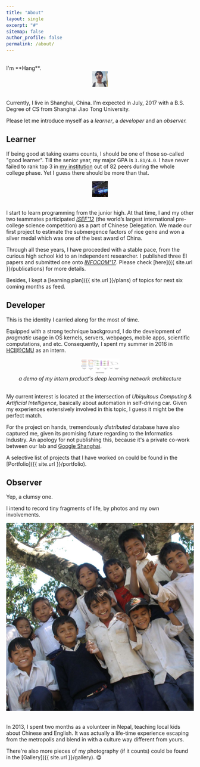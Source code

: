 ```yaml
---
title: "About"
layout: single
excerpt: "#"
sitemap: false
author_profile: false
permalink: /about/
---
```


<br>
I'm **Hang**.

<center><img src="../images/aboutme.jpg" height="42"></center><br>

Currently, I live in Shanghai, China. I'm expected in July, 2017 with a B.S. Degree of CS from Shanghai Jiao Tong University.

Please let me introduce myself as a *learner*, a *developer* and an *observer.*

## Learner
If being good at taking exams counts, I should be one of those so-called "good learner". Till the senior year, my major GPA is `3.81/4.0`. I have never failed to rank top 3 in [my institution](http://infosec.sjtu.edu.cn/English.asp) out of 82 peers during the whole college phase. Yet I guess there should be more than that.

<center><img src="../images/isef.jpg" height="42"></center><br>

I start to learn programming from the junior high. At that time, I and my other two teammates participated [*ISEF'12*](https://student.societyforscience.org/intel-isef) (the world’s largest international pre-college science competition) as a part of Chinese Delegation. We made our first project to estimate the submergence factors of rice gene and won a silver medal which was one of the best award of China.

Through all these years, I have proceeded with a stable pace, from the curious high school kid to an independent researcher. I published three EI papers  and submitted one onto [*INFOCOM'17*](http://infocom2017.ieee-infocom.org/). Please check [here]({{ site.url }}/publications) for more details.

Besides, I kept a [learning plan]({{ site.url }}/plans) of topics for next six coming months as feed.

## Developer
This is the identity I carried along for the most of time.

Equipped with a strong technique background, I do the development of *pragmatic* usage in OS kernels, servers, webpages, mobile apps, scientific computations, and etc. Consequently, I spent my summer in 2016 in [HCII@CMU](https://www.hcii.cmu.edu/) as an intern.

<center><img src="../images/ubicomp.jpg" height="42"></center>
<center><em>a demo of my intern product's deep learning network architecture</em></center><br>

My current interest is located at the intersection of *Ubiquitous Computing & Artificial Intelligence*, basically about automation in self-driving car. Given my experiences extensively involved in this topic, I guess it might be the perfect match.

For the project on hands, tremendously *distributed* database have also captured me, given its promising future regarding to the Informatics Industry. An apology for not publishing this, because it's a private co-work between our lab and [Google Shanghai](https://www.google.com/intl/sr/about/careers/locations/shanghai/).

A selective list of projects that I have worked on could be found in the [Portfolio]({{ site.url }}/portfolio).

## Observer
Yep, a clumsy one.

I intend to record tiny fragments of life, by photos and my own involvements.

<center><img src="../images/nepalkids.jpg" width="520"></center><br>

In 2013, I spent two months as a volunteer in Nepal, teaching local kids about Chinese and English. It was actually a life-time experience escaping from the metropolis and blend in with a culture way different from yours.

There're also more pieces of my photography (if it counts) could be found in the [Gallery]({{ site.url }}/gallery). :yum:

